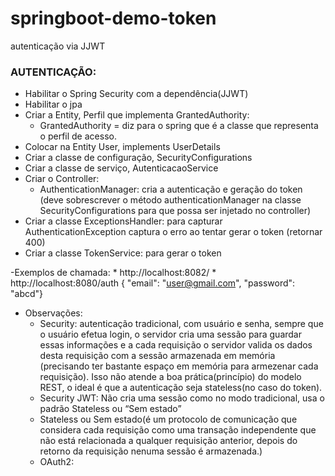 # springboot-demo-token
autenticação via JJWT


### AUTENTICAÇÃO:
- Habilitar o Spring Security com a dependência(JJWT)
- Habilitar o jpa
- Criar a Entity, Perfil que implementa GrantedAuthority:
    * GrantedAuthority = diz para o spring que é a classe que representa o perfil de acesso.
- Colocar na Entity User, implements UserDetails
- Criar a classe de configuração, SecurityConfigurations
- Criar a classe de serviço, AutenticacaoService
- Criar o Controller:
    * AuthenticationManager: cria a autenticação e geração do token (deve sobrescrever o método authenticationManager na classe SecurityConfigurations para que possa ser injetado no controller)
- Criar a classe ExceptionsHandler: para capturar AuthenticationException captura o erro ao tentar gerar o token (retornar 400)
- Criar a classe TokenService: para gerar o token

-Exemplos de chamada:
    * http://localhost:8082/
    * http://localhost:8080/auth { "email": "user@gmail.com", "password": "abcd"}

- Observações:
    * Security: autenticação tradicional, com usuário e senha, sempre que o usuário efetua login, o servidor cria uma sessão para guardar essas informações e a cada requisição o servidor valida os dados desta requisição com a sessão armazenada em memória (precisando ter bastante espaço em memória para armezenar cada requisição). Isso não atende a boa prática(princípio) do modelo REST, o ideal é que a autenticação seja stateless(no caso do token).
    * Security JWT: Não cria uma sessão como no modo tradicional, usa o padrão Stateless ou “Sem estado”
    * Stateless ou Sem estado(é um protocolo de comunicação que considera cada requisição como uma transação independente que não está relacionada a qualquer requisição anterior, depois do retorno da requisição nenuma sessão é armazenada.)
    * OAuth2: